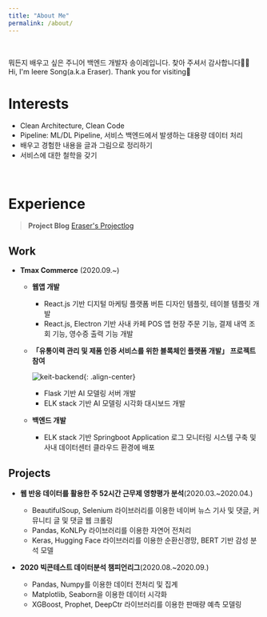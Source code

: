 ```yaml
---
title: "About Me"
permalink: /about/
---
```


<br>

뭐든지 배우고 싶은 주니어 백엔드 개발자 송이레입니다. 찾아 주셔서 감사합니다🙇‍♀️ Hi, I'm Ieere Song(a.k.a Eraser). Thank you for visiting👋
<br>



# Interests

- Clean Architecture, Clean Code
- Pipeline: ML/DL Pipeline, 서비스 백엔드에서 발생하는 대용량 데이터 처리
- 배우고 경험한 내용을 글과 그림으로 정리하기
- 서비스에 대한 철학을 갖기

<br>

# Experience

> **Project Blog** [Eraser's Projectlog](https://projectlog-eraser.tistory.com/)



## Work

* **Tmax Commerce** (2020.09.~)

  * **웹앱 개발**
    
    * React.js 기반 디지털 마케팅 플랫폼 버튼 디자인 템플릿, 테이블 템플릿 개발
    * React.js, Electron 기반 사내 카페 POS 앱 현장 주문 기능, 결제 내역 조회 기능, 영수증 출력 기능 개발
    
  * **「유통이력 관리 및 제품 인증 서비스를 위한 블록체인 플랫폼 개발」 프로젝트 참여**

    ![keit-backend]({{site.url}}/assets/images/keit.png){: .align-center}
    
    * Flask 기반 AI 모델링 서버 개발
    * ELK stack 기반 AI 모델링 시각화 대시보드 개발

  * **백엔드 개발**

    * ELK stack 기반 Springboot Application 로그 모니터링 시스템 구축 및 사내 데이터센터 클라우드 환경에 배포

## Projects

* **웹 반응 데이터를 활용한 주 52시간 근무제 영향평가 분석**(2020.03.~2020.04.)
  * BeautifulSoup, Selenium 라이브러리를 이용한 네이버 뉴스 기사 및 댓글, 커뮤니티 글 및 댓글 웹 크롤링
  * Pandas, KoNLPy 라이브러리를 이용한 자연어 전처리
  * Keras, Hugging Face 라이브러리를 이용한 순환신경망, BERT 기반 감성 분석 모델

* **2020 빅콘테스트 데이터분석 챔피언리그**(2020.08.~2020.09.)
  * Pandas, Numpy를 이용한 데이터 전처리 및 집계
  * Matplotlib, Seaborn을 이용한 데이터 시각화
  * XGBoost, Prophet, DeepCtr 라이브러리를 이용한 판매량 예측 모델링




